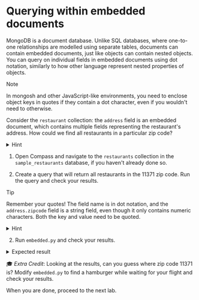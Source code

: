 # Querying within embedded documents

MongoDB is a document database. Unlike SQL databases, where one-to-one relationships are modelled using separate tables, documents can contain embedded documents, just like objects can contain nested objects. You can query on individual fields in embedded documents using dot notation, similarly to how other language represent nested properties of objects.

> [!NOTE]
> In mongosh and other JavaScript-like environments, you need to enclose object keys in quotes if they contain a dot character, even if you wouldn't need to otherwise.

Consider the `restaurant` collection: the `address` field is an embedded document, which contains multiple fields representing the restaurant's address. How could we find all restaurants in a particular zip code?

<details>
<summary>Hint</summary>

`zipcode` is a field in the `address` embedded document, so you can refer to that field directly as `"address.zipcode"`.
</details>

1. Open Compass and navigate to the `restaurants` collection in the `sample_restaurants` database, if you haven't already done so.

2. Create a query that will return all restaurants in the 11371 zip code. Run the query and check your results.

  > [!TIP]
  > Remember your quotes! The field name is in dot notation, and the `address.zipcode` field is a string field, even though it only contains numeric characters. Both the key and value need to be quoted.

  <details>
  <summary>Hint</summary>

  ```js
  {"address.zipcode": "11371"}
  ```
  </details>

2. Run `embedded.py` and check your results.

  <details>
  <summary>Expected result</summary>
  
  21 documents:
  ```js
  [
    {
      "_id": {...},
      "address": {...},
      "borough": "Queens",
      "cuisine": "American",
      "grades": [...],
      "name": "Terminal Cafe/Yankee Clipper",
      "restaurant_id": "40364262"
    },
    {
      "_id": {...},
      "address": {...},
      "borough": "Queens",
      "cuisine": "American",
      "grades": [...],
      "name": "Yankee Clipper",
      "restaurant_id": "40379994"
    },
    {
      "_id": {...},
      "address": {...},
      "borough": "Queens",
      "cuisine": "Bottled beverages, including water, sodas, juices, etc.",
      "grades": [...],
      "name": "Samuel Adams",
      "restaurant_id": "41117836"
    },
    {
      "_id": {...},
      "address": {...},
      "borough": "Queens",
      "cuisine": "Sandwiches",
      "grades": [...],
      "name": "Go Natural",
      "restaurant_id": "41117842"
    },
    {
      "_id": {...},
      "address": {...},
      "borough": "Queens",
      "cuisine": "Donuts",
      "grades": [...],
      "name": "Dunkin' Donuts",
      "restaurant_id": "41142675"
    },
    {
      "_id": {...},
      "address": {...},
      "borough": "Queens",
      "cuisine": "Donuts",
      "grades": [...],
      "name": "Dunkin' Donuts, Baskin Robbins",
      "restaurant_id": "41142665"
    },
    {
      "_id": {...},
      "address": {...},
      "borough": "Queens",
      "cuisine": "American",
      "grades": [...],
      "name": "Figs",
      "restaurant_id": "41187508"
    },
    {
      "_id": {...},
      "address": {...},
      "borough": "Queens",
      "cuisine": "Bagels/Pretzels",
      "grades": [...],
      "name": "Auntie Anne'S Pretzels",
      "restaurant_id": "41235116"
    },
    {
      "_id": {...},
      "address": {...},
      "borough": "Queens",
      "cuisine": "Bagels/Pretzels",
      "grades": [...],
      "name": "Auntie Anne'S Pretzels",
      "restaurant_id": "41235119"
    },
    {
      "_id": {...},
      "address": {...},
      "borough": "Queens",
      "cuisine": "Hamburgers",
      "grades": [...],
      "name": "Five Guys Burgers And Fries",
      "restaurant_id": "41481310"
    },
    {
      "_id": {...},
      "address": {...},
      "borough": "Queens",
      "cuisine": "American",
      "grades": [...],
      "name": "Maple Leaf Lounge",
      "restaurant_id": "41619912"
    },
    {
      "_id": {...},
      "address": {...},
      "borough": "Queens",
      "cuisine": "Café/Coffee/Tea",
      "grades": [...],
      "name": "Fix Coffee & Bakery",
      "restaurant_id": "41645303"
    },
    {
      "_id": {...},
      "address": {...},
      "borough": "Queens",
      "cuisine": "American",
      "grades": [...],
      "name": "Empire Tavern",
      "restaurant_id": "41693597"
    },
    {
      "_id": {...},
      "address": {...},
      "borough": "Queens",
      "cuisine": "Bakery",
      "grades": [...],
      "name": "Cotto Market-Gate C30",
      "restaurant_id": "41693601"
    },
    {
      "_id": {...},
      "address": {...},
      "borough": "Queens",
      "cuisine": "American",
      "grades": [...],
      "name": "Cibo Express-Main",
      "restaurant_id": "41693614"
    },
    {
      "_id": {...},
      "address": {...},
      "borough": "Queens",
      "cuisine": "American",
      "grades": [...],
      "name": "Us Airways Club",
      "restaurant_id": "41721588"
    },
    {
      "_id": {...},
      "address": {...},
      "borough": "Queens",
      "cuisine": "American",
      "grades": [...],
      "name": "Voyage",
      "restaurant_id": "50003888"
    },
    {
      "_id": {...},
      "address": {...},
      "borough": "Queens",
      "cuisine": "Italian",
      "grades": [...],
      "name": "Villa Italian Kitchen",
      "restaurant_id": "50014290"
    },
    {
      "_id": {...},
      "address": {...},
      "borough": "Queens",
      "cuisine": "Jewish/Kosher",
      "grades": [...],
      "name": "Harry'S Deli",
      "restaurant_id": "50017147"
    },
    {
      "_id": {...},
      "address": {...},
      "borough": "Queens",
      "cuisine": "Other",
      "grades": [...],
      "name": "Wibar",
      "restaurant_id": "50016849"
    },
    {
      "_id": {...},
      "address": {...},
      "borough": "Queens",
      "cuisine": "Other",
      "grades": [...],
      "name": "Piccolo  Mercato",
      "restaurant_id": "50018798"
    },
  ]
  ```
  </details>

  🎓 *Extra Credit*: Looking at the results, can you guess where zip code 11371 is? Modify `embedded.py` to find a hamburger while waiting for your flight and check your results.

When you are done, proceed to the next lab.